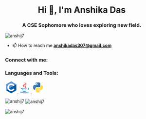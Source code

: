 
<h1 align="center">Hi 👋, I'm Anshika Das</h1>
<h3 align="center">A CSE Sophomore who loves exploring new field.</h3>

<p align="left"> <img src="https://komarev.com/ghpvc/?username=anshij7&label=Profile%20views&color=0e75b6&style=flat" alt="anshij7" /> </p>

- 📫 How to reach me **anshikadas307@gmail.com**

<h3 align="left">Connect with me:</h3>
<p align="left">
</p>

<h3 align="left">Languages and Tools:</h3>
<p align="left"> <a href="https://www.cprogramming.com/" target="_blank" rel="noreferrer"> <img src="https://raw.githubusercontent.com/devicons/devicon/master/icons/c/c-original.svg" alt="c" width="40" height="40"/> </a> <a href="https://www.java.com" target="_blank" rel="noreferrer"> <img src="https://raw.githubusercontent.com/devicons/devicon/master/icons/java/java-original.svg" alt="java" width="40" height="40"/> </a> <a href="https://www.python.org" target="_blank" rel="noreferrer"> <img src="https://raw.githubusercontent.com/devicons/devicon/master/icons/python/python-original.svg" alt="python" width="40" height="40"/> </a> </p>

<p><img align="left" src="https://github-readme-stats.vercel.app/api/top-langs?username=anshij7&show_icons=true&locale=en&layout=compact" alt="anshij7" /></p>

<p>&nbsp;<img align="center" src="https://github-readme-stats.vercel.app/api?username=anshij7&show_icons=true&locale=en" alt="anshij7" /></p>

<p><img align="center" src="https://github-readme-streak-stats.herokuapp.com/?user=anshij7&" alt="anshij7" /></p>
